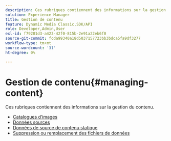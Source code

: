```yaml
---
description: Ces rubriques contiennent des informations sur la gestion du contenu.
solution: Experience Manager
title: Gestion de contenu
feature: Dynamic Media Classic,SDK/API
role: Developer,Admin,User
exl-id: f79201d3-a423-42f0-815b-2e91a22eb6f0
source-git-commit: fcda99340a18d5037157723bb3bdca5fa9df3277
workflow-type: tm+mt
source-wordcount: '31'
ht-degree: 0%

---
```


# Gestion de contenu{#managing-content}

Ces rubriques contiennent des informations sur la gestion du contenu.

* [Catalogues d’images](c-image-catalogs.md)
* [Données sources](r-source-data.md)
* [Données de source de contenu statique](c-static-content-source-data.md)
* [Suppression ou remplacement des fichiers de données](c-deleting-or-replacing-data-files.md)
